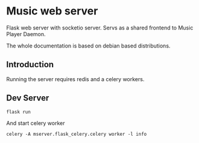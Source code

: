 # Music web server

Flask web server with socketio server. Servs as a shared frontend to
Music Player Daemon.

The whole documentation is based on debian based distributions.

## Introduction

Running the server requires redis and a celery workers.

## Dev Server

```
flask run
```

And start celery worker

```
celery -A mserver.flask_celery.celery worker -l info
```